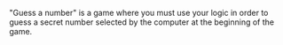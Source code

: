 "Guess a number" is a game where you must use your logic in order to guess a secret number selected by the computer at the beginning of the game.
